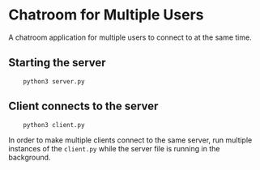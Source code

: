 # Chatroom for Multiple Users

A chatroom application for multiple users to connect to at the same time. 

## Starting the server

```
    python3 server.py 
```

## Client connects to the server 

```
    python3 client.py 
```

In order to make multiple clients connect to the same server, run multiple instances of the ```client.py``` while the server file is running in the background.  